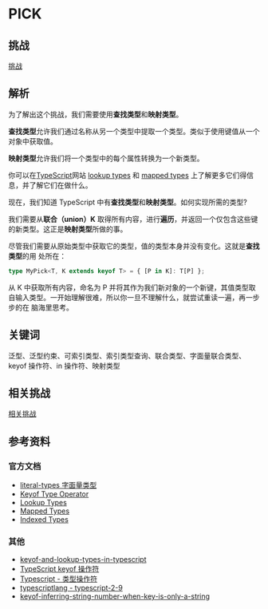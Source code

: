 # PICK

## 挑战

[挑战](https://github.com/type-challenges/type-challenges/blob/main/questions/00004-easy-pick/README.zh-CN.md)

## 解析

为了解出这个挑战，我们需要使用**查找类型**和**映射类型**。

**查找类型**允许我们通过名称从另一个类型中提取一个类型。类似于使用键值从一个对象中获取值。

**映射类型**允许我们将一个类型中的每个属性转换为一个新类型。

你可以在[TypeScript]()网站 [lookup types](https://www.typescriptlang.org/docs/handbook/release-notes/typescript-2-1.html#keyof-and-lookup-types) 和 [mapped types](https://www.typescriptlang.org/docs/handbook/2/mapped-types.html) 上了解更多它们得信息，并了解它们在做什么。

现在，我们知道 TypeScript 中有**查找类型**和**映射类型**。如何实现所需的类型?

我们需要从**联合（union）K** 取得所有内容，进行**遍历**，并返回一个仅包含这些键的新类型。这正是**映射类型**所做的事。

尽管我们需要从原始类型中获取它的类型，值的类型本身并没有变化。这就是**查找类型**的用 处所在：

```ts
type MyPick<T, K extends keyof T> = { [P in K]: T[P] };
```

从 K 中获取所有内容，命名为 P 并将其作为我们新对象的一个新键，其值类型取 自输入类型。一开始理解很难，所以你一旦不理解什么，就尝试重读一遍，再一步步的在 脑海里思考。

## 关键词

泛型、泛型约束、可索引类型、索引类型查询、联合类型、字面量联合类型、keyof 操作符、in 操作符、映射类型

## 相关挑战

[相关挑战](https://github.com/type-challenges/type-challenges/blob/main/questions/00004-easy-pick/README.md#related-challenges)

## 参考资料

### 官方文档

- [literal-types 字面量类型](https://www.typescriptlang.org/docs/handbook/2/everyday-types.html#literal-types)
- [Keyof Type Operator](https://www.typescriptlang.org/docs/handbook/2/keyof-types.html)
- [Lookup Types](https://www.typescriptlang.org/docs/handbook/release-notes/typescript-2-1.html#keyof-and-lookup-types)
- [Mapped Types](https://www.typescriptlang.org/docs/handbook/2/mapped-types.html)
- [Indexed Types](https://www.typescriptlang.org/docs/handbook/2/indexed-access-types.html)

### 其他

- [keyof-and-lookup-types-in-typescript](https://mariusschulz.com/blog/keyof-and-lookup-types-in-typescript)
- [TypeScript keyof 操作符](http://semlinker.com/ts-keyof/)
- [Typescript - 类型操作符](https://github.com/CommanderXL/Biu-blog/issues/36)
- [typescriptlang - typescript-2-9](https://www.typescriptlang.org/docs/handbook/release-notes/typescript-2-9.html)
- [keyof-inferring-string-number-when-key-is-only-a-string](https://stackoverflow.com/questions/51808160/keyof-inferring-string-number-when-key-is-only-a-string)
